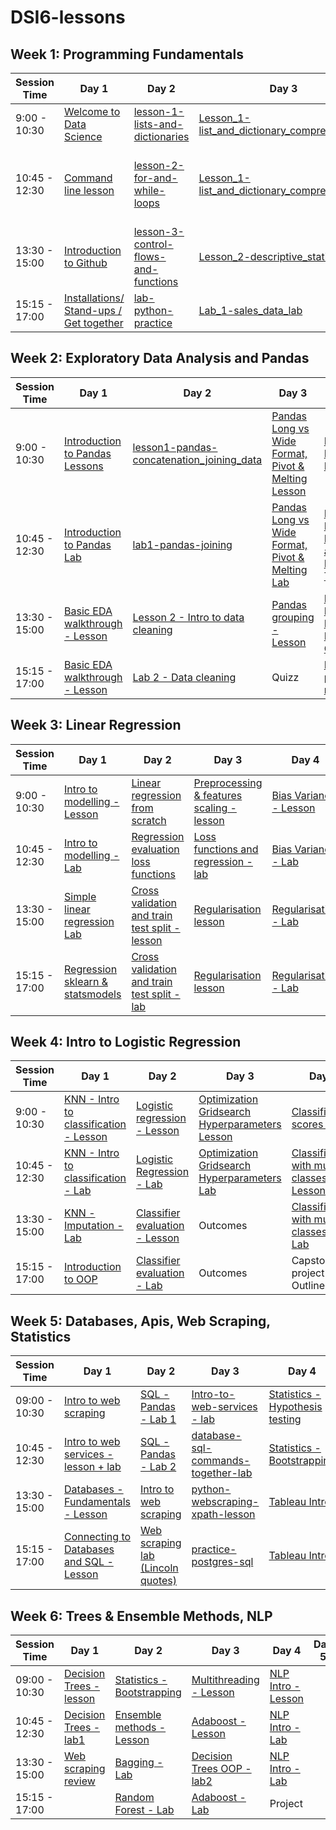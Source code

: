 # DSI6-lessons


## Week 1: Programming Fundamentals

| Session Time  | Day 1                                           | Day 2                                        | Day 3                                               | Day 4                               | Day 5                                             |
| ------------- | ----------------------------------------------- | -------------------------------------------- | --------------------------------------------------- | ----------------------------------- | ------------------------------------------------- |
| 9:00 - 10:30  | [Welcome to Data Science][1-1a]                 | [lesson-1-lists-and-dictionaries][1-2a]      | [Lesson_1-list_and_dictionary_comprehensions][1-3a] | [Linear algebra - Lesson][1-4a]     | [Breakfast]                                       |
| 10:45 - 12:30 | [Command line lesson][1-1b]                     | [lesson-2-for-and-while-loops][1-2b]         | [Lesson_1-list_and_dictionary_comprehensions][1-3a] | [Linear algebra - Lab][1-4a]        | [lesson-1-github-pull-request-vs-branching][1-5a] |
| 13:30 - 15:00 | [Introduction to Github][1-1c]                  | [lesson-3-control-flows-and-functions][1-2c] | [Lesson_2-descriptive_statistics][1-3b]             | [Data visualisation - Lesson][1-4c] | [Project 1]                                       |
| 15:15 - 17:00 | [Installations/ Stand-ups / Get together][1-1d] | [lab-python-practice][1-2d]                  | [Lab_1-sales_data_lab][1-3c]                        | [Lab_2-python_movies_lab][1-4d]     | [Project 1]                                       |


## Week 2: Exploratory Data Analysis and Pandas

| Session Time  | Day 1                                  | Day 2                                             | Day 3                                                      | Day 4 | Day 5 |
| ------------- | -------------------------------------- | ------------------------------------------------- | ---------------------------------------------------------- | ----- | ----- |
| 9:00 - 10:30  | [Introduction to Pandas Lessons][2-1a] | [lesson1-pandas-concatenation_joining_data][2-2a] | [Pandas Long vs Wide Format, Pivot & Melting Lesson][2-3a] |[Lesson - Probability Distributions][2-4a]       | [Lesson - Normal Distribution and Central Limit Theorem][2-4b]      |
| 10:45 - 12:30 | [Introduction to Pandas Lab][2-1b]     | [lab1-pandas-joining][2-2b]                       | [Pandas Long vs Wide Format, Pivot & Melting Lab][2-3b]    |[Lesson - Normal Distribution and Central Limit Theorem][2-4b]       |[Lesson - Confidence Intervals][2-5b] |
| 13:30 - 15:00 | [Basic EDA walkthrough - Lesson][2-1c] | [Lesson 2 - Intro to data cleaning][2-2c]         | [Pandas grouping - Lesson][2-3c]|[Lab - Pandas Data Munging Full Overview][2-4c]|Project|       
| 15:15 - 17:00 | [Basic EDA walkthrough - Lesson][2-1c] | [Lab 2 - Data cleaning][2-2d]                     | Quizz |[Pandas plotting reference][2-4d]|Project|

## Week 3: Linear Regression

| Session Time  | Day 1                                    | Day 2                                                  | Day 3                                             | Day 4                          | Day 5                            |
| ------------- | ---------------------------------------- | ------------------------------------------------------ | ------------------------------------------------- | ------------------------------ | -------------------------------- |
| 9:00 - 10:30  | [Intro to modelling - Lesson][3-1a]      | [Linear regression from scratch][3-2a]                 | [Preprocessing & features scaling - lesson][3-3a] | [Bias Variance - Lesson][3-4a] | [Dummy Variables - Lesson][3-5a] |
| 10:45 - 12:30 | [Intro to modelling - Lab][3-1a]         | [Regression evaluation loss functions][3-2b]           | [Loss functions and regression - lab][3-3b]       | [Bias Variance - Lab][3-4b]    | [Regression Review][3-5b]        |
| 13:30 - 15:00 | [Simple linear regression Lab][3-1c]     | [Cross validation and train test split - lesson][3-2c] | [Regularisation lesson][3-3c]                     | [Regularisation - Lab][3-3d]   | Project - One-on-ones            |
| 15:15 - 17:00 | [Regression sklearn & statsmodels][3-1d] | [Cross validation and train test split - lab][3-2d]    | [Regularisation lesson][3-3c]                     | [Regularisation - Lab][3-3d]                               | Project - One-on-ones                       |


## Week 4: Intro to Logistic Regression

| Session Time  | Day 1                                          | Day 2                                  | Day 3                                                  | Day 4                                                 | Day 5                                    |
| ------------- | ---------------------------------------------- | -------------------------------------- | ------------------------------------------------------ | ----------------------------------------------------- | ---------------------------------------- |
| 9:00 - 10:30  | [KNN - Intro to classification - Lesson][4-1a] | [Logistic regression - Lesson][4-2a]   | [Optimization Gridsearch Hyperparameters Lesson][4-3a] | [Classification scores - Lab][4-4a]                   | [DIY KNN - Lab][4-5a]                    |
| 10:45 - 12:30 | [KNN - Intro to classification - Lab][4-1b]    | [Logistic Regression - Lab][4-2b]      | [Optimization Gridsearch Hyperparameters Lab][4-3b]    | [Classification with multiple classes - Lesson][4-4b] | [Object Oriented Programming - LR][4-5b] |
| 13:30 - 15:00 | [KNN - Imputation - Lab][4-1c]                 | [Classifier evaluation - Lesson][4-2c] | Outcomes                                               | [Classification with multiple classes - Lab][4-4c]    | [Logistic Regression Review][4-5c]                            |
| 15:15 - 17:00 | [Introduction to OOP][4-1d]                    | [Classifier evaluation - Lab][4-2d]    | Outcomes                                               | Capstone project - Outline                            | Project 3 / 1:1                                 |

## Week 5: Databases, Apis, Web Scraping, Statistics

| Session Time  | Day 1                                            | Day 2                                     | Day 3                                       | Day 4 | Day 5 |
| ------------- | ------------------------------------------------ | ----------------------------------------- | ------------------------------------------- | ----- | ----- |
| 09:00 - 10:30 | [Intro to web scraping][5-1a]                    | [SQL - Pandas - Lab 1][5-2a]              | [Intro-to-web-services - lab][5-3a]              | [Statistics - Hypothesis testing][5-4a]| Project      |
| 10:45 - 12:30 | [Intro to web services - lesson + lab][5-1b]     | [SQL - Pandas - Lab 2][5-2b]              | [database-sql-commands-together-lab][5-3b] | [Statistics - Bootstrapping][5-4b]     |  [Group project][5-5b]     |
| 13:30 - 15:00 | [Databases - Fundamentals - Lesson][5-1c]        | [Intro to web scraping][5-2c]    | [python-webscraping-xpath-lesson][5-3c]          |[Tableau Intro][5-4c]    |   [Group project][5-5b]     |
| 15:15 - 17:00 | [Connecting to Databases and SQL - Lesson][5-1d] | [Web scraping lab (Lincoln quotes)][5-2d] | [practice-postgres-sql][5-3d]                        | [Tableau Intro][5-4c]      |    [Group project][5-5b]    |

## Week 6: Trees & Ensemble Methods, NLP

| Session Time  | Day 1                           | Day 2                              | Day 3                             | Day 4 | Day 5 |
| ------------- | ------------------------------- | ---------------------------------- | --------------------------------- | ----- | ----- |
| 09:00 - 10:30 | [Decision Trees - lesson][6-1a] | [Statistics - Bootstrapping][5-4b] | [Multithreading - Lesson][6-3a]   | [NLP Intro - Lesson][6-4a]    |       |
| 10:45 - 12:30 | [Decision Trees - lab1][6-1b]   | [Ensemble methods - Lesson][6-2b]  | [Adaboost - Lesson][6-3b]         |[NLP Intro - Lab][6-4b]       |       |
| 13:30 - 15:00 | [Web scraping review][6-1c]     | [Bagging - Lab][6-2c]              | [Decision Trees OOP - lab2][6-3c] |[NLP Intro - Lab][6-4b]       |       |
| 15:15 - 17:00 |                                 | [Random Forest - Lab][6-2d]        |    [Adaboost - Lab][6-3d]                               |Project       |       |


[1-1a]: ./week01/day1_intro_command_line_and_github/DSI_intro
[1-1b]: ./week01/day1_intro_command_line_and_github/lesson-intro-to-command-line
[1-1c]: ./week01/day1_intro_command_line_and_github/lesson-intro-to-github
[1-1d]: ./week01/day1_intro_command_line_and_github/DSI_standups

[1-2a]: ./week01/day2_python_review_and_practice/lesson-1-lists-and-dictionaries
[1-2b]: ./week01/day2_python_review_and_practice/lesson-2-for-and-while-loops
[1-2c]: ./week01/day2_python_review_and_practice/lesson-3-control-flows-and-functions
[1-2d]: ./week01/day2_python_review_and_practice/lab-python-practice

[1-3a]: ./week01/day3_comprehensions_and_descriptive_stats/Lesson_1-list_and_dictionary_comprehensions
[1-3b]: ./week01/day3_comprehensions_and_descriptive_stats/Lesson_2-descriptive_statistics
[1-3c]: ./week01/day3_comprehensions_and_descriptive_stats/Lab_1-sales_data_lab

[1-4a]: ./week01/day4_linalgreview_datavis_pythonpractice/lesson-1-linear-algebra-review
[1-4c]: ./week01/day4_linalgreview_dat=avis_pythonpractice/lesson-2-data-visualisation
[1-4d]: ./week01/day4_linalgreview_datavis_pythonpractice/Lab_2-python_movies_lab

[1-5a]: ./week01/day5_github_pt2_branching_pull_requests/lesson1-github-pull-request-branching

[2-1a]: ./week02/day1_intro_pandas_and_EDA/lesson1_intro_to_pandas
[2-1b]: ./week02/day1_intro_pandas_and_EDA/lab1_pandas_masking_and_indexing
[2-1c]: ./week02/day1_intro_pandas_and_EDA/pandas-eda-walkthrough

[2-2a]: ./week02/day2_pandas_join_and_cleaning/lesson1-pandas-concatenation_joining_data
[2-2b]: ./week02/day2_pandas_join_and_cleaning/lab1-pandas-joining
[2-2c]: ./week02/day2_pandas_join_and_cleaning/lesson-2-intro-to-data-cleaning
[2-2d]: ./week02/day2_pandas_join_and_cleaning/lab-2-data-cleaning

[2-3a]: ./week02/day3_pandas_pivot_grouping/lesson1-pandas-long_wide_pivot_melt
[2-3b]: ./week02/day3_pandas_pivot_grouping/lab1-pandas-long_wide_pivot_melt
[2-3c]: ./week02/day3_pandas_pivot_grouping/lesson2-pandas_grouping

[2-4a]: ./week02/day4_probability_and_pandas_review/lesson-probability-distributions
[2-4b]: ./week02/day4_probability_and_pandas_review/lesson-normal-distribution-and-clt
[2-4c]: ./week02/day4_probability_and_pandas_review/lab-pandas-data-munging-full-overview
[2-4d]: ./week02/day4_probability_and_pandas_review/lab-pandas-plotting-reference

[2-5b]: ./week02/day5_confidence_intervals/statistics-conficence-intervals-lesson

[3-1a]: ./week03/day1_linear_regression/intro_to_modelling
[3-1c]: ./week03/day1_linear_regression/regression-simple_linear_regression-lab
[3-1d]: ./week03/day1_linear_regression/regression-sklearn_statsmodels_intro-lesson

[3-2a]: ./week03/day2_regressionevaluation_lossfunctions_crossvalidation/lesson-1-regression-linear_regression_from_scratch-lesson
[3-2b]: ./week03/day2_regressionevaluation_lossfunctions_crossvalidation/lesson-2_regression-evaluation-loss-function
[3-2c]: ./week03/day2_regressionevaluation_lossfunctions_crossvalidation/lesson-3-cross-validation-and-train-test-split
[3-2d]: ./week03/day2_regressionevaluation_lossfunctions_crossvalidation/lab-cross-validation-and-train-test-split

[3-3a]: ./week03/day3_regularisation_feature_scaling/preprocessing-feature_scaling-lesson-1
[3-3b]: ./week03/day3_regularisation_feature_scaling/loss-functions-regression-lab-1
[3-3c]: ./week03/day3_regularisation_feature_scaling/regression-regularisation-lesson-2
[3-3d]: ./week03/day3_regularisation_feature_scaling/regression-regularisation-kobe-shots-lab-2


[3-4a]: ./week03/day4_bias_variance_regularization/bias-variance-tradeoff-lesson
[3-4b]: ./week03/day4_bias_variance_regularization/bias-variance-tradeoff-lab

[3-5a]: ./week03/day5_dummy_variables/dummy_variables_lesson
[3-5b]: ./week03/day5_dummy_variables/regression-review

[4-1a]: ./week04/day1_intro_classification_knn/classification-knn_intro_to_classification-lesson
[4-1b]: ./week04/day1_intro_classification_knn/classification-knn_intro_to_classification-lab
[4-1c]: ./week04/day1_intro_classification_knn/classification-knn_imputation-lab
[4-1d]: ./week04/day1_intro_classification_knn/introduction_to_object_oriented_programming/

[4-2a]: ./week04/day2_logistic_regression_classifier_evaluation/logistic-regression-lesson
[4-2b]: ./week04/day2_logistic_regression_classifier_evaluation/logistic-regression-lab
[4-2c]: ./week04/day2_logistic_regression_classifier_evaluation/classifier-evaluation-lesson
[4-2d]: ./week04/day2_logistic_regression_classifier_evaluation/classifier-evaluation-lab

[4-3a]: ./week04/day3_gridsearching_objectorientedprogramming/gridsearching_lesson
[4-3b]: ./week04/day3_gridsearching_objectorientedprogramming/gridsearching_lab

[4-4a]: ./week04/day4_multi_class_classification/lab-classification-scores
[4-4b]: ./week04/day4_multi_class_classification/lesson-classification-multiple-classes
[4-4c]:./week04/day4_multi_class_classification/lab-classification-multiple-classes

[4-5a]: ./week04/day5_dyi_knn_oop/DIY_knn
[4-5b]: ./week04/day5_dyi_knn_oop/regression-object_oriented_programming
[4-5c]: ./week04/day5_dyi_knn_oop/logistic_regression_review

[5-1a]: ./week05/day1_databases_and_apis/intro-to-html-css-lesson
[5-1b]: ./week05/day1_databases_and_apis/python-web_services_apis
[5-1c]: ./week05/day1_databases_and_apis/database-fundamentals-lesson
[5-1d]: ./week05/day1_databases_and_apis/database-sql-intro-lesson

[5-2a]: ./week05/day2_sql_and_web_scraping/database-sql-with-pandas-lab-1
[5-2b]: ./week05/day2_sql_and_web_scraping/database-sql-with-pandas-lab-2
[5-2c]: ./week05/day2_sql_and_web_scraping/intro-to-web-scraping-lesson
[5-2d]: ./week05/day2_sql_and_web_scraping/python-webscraping_lincoln_quotes-lab

[5-3a]: ./week05/day3_more_on_databases_scrapy/python-web_services_apis-lab
[5-3b]: ./week05/day3_more_on_databases_scrapy/database-sql_commands_together-lab
[5-3c]: ./week05/day3_more_on_databases_scrapy/python-webscraping-xpath-lesson
[5-3d]: ./week05/day3_more_on_databases_scrapy/database-postgresql_practice-lab

[5-4a]: ./week05/day4_hypothesis_testing_bootstrap_tableau/statistics-hypothesis-testing
[5-4b]: ./week05/day4_hypothesis_testing_bootstrap_tableau/statistics-bootstrap
[5-4c]: ./week05/day4_hypothesis_testing_bootstrap_tableau/tableau-intro

[5-5b]: ./week05/day5_group_project/group_project

[6-1a]: ./week06/day1_decision_trees/trees-CARTs-lesson
[6-1b]: ./week06/day1_decision_trees/trees-CARTs-lab
[6-1c]: ./week06/day1_decision_trees/databases-and-webscraping
[6-1d]: ./week06/day1_decision_trees/decision_trees_individual_practice

[6-2b]: ./week06/day2_ensemble_methods/intro_to_ensembles_bagging_lesson
[6-2c]: ./week06/day2_ensemble_methods/bagging_lab
[6-2d]: ./week06/day2_ensemble_methods/random_forest_lab

[6-3a]: ./week06/day3_adaboost/python_multithreading_lesson
[6-3b]: ./week06/day3_adaboost/ensemble-boosting_adaboost-lesson
[6-3c]: ./week06/day3_adaboost/decision_trees_individual_practice
[6-3d]: ./week06/day3_adaboost/ensemble-boosting_adaboost-lab


[6-4a]: ./week06/day4_nlp_intro/nlp-intro-lesson
[6-4b]: ./week06/day4_nlp_intro/nlp-intro-lab
